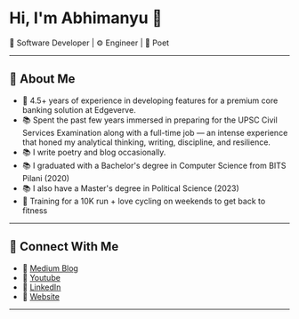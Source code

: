 # Hi, I'm Abhimanyu 👋

🚀 Software Developer | ⚙️ Engineer | 📜 Poet 

---

## 🌟 About Me

- 🔧 4.5+ years of experience in developing features for a premium core banking solution at Edgeverve.
- 📚 Spent the past few years immersed in preparing for the UPSC Civil Services Examination along with a full-time job — an intense experience that honed my analytical thinking, writing, discipline, and resilience.
- 📚 I write poetry and blog occasionally.
- 📚 I graduated with a Bachelor's degree in Computer Science from BITS Pilani (2020)
- 📚 I also have a Master's degree in Political Science (2023) 
- 🚴 Training for a 10K run + love cycling on weekends to get back to fitness

---

## 🔗 Connect With Me

- 📝 [Medium Blog](https://abhimanyu-bitsp.medium.com/)
- 🔗 [Youtube](https://www.youtube.com/@AbhiDevManyu)
- 💼 [LinkedIn](https://www.linkedin.com/in/abhimanyu-bitsp)
- 📂 [Website](https://abhimanyubitsp.in/)

---
